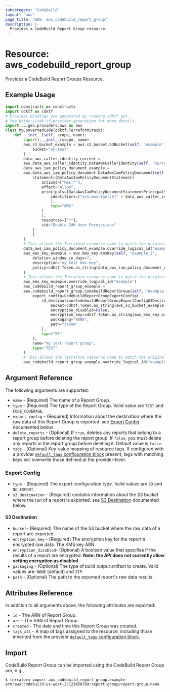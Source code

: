 ```yaml
---
subcategory: "CodeBuild"
layout: "aws"
page_title: "AWS: aws_codebuild_report_group"
description: |-
  Provides a CodeBuild Report Group resource.
---
```


# Resource: aws_codebuild_report_group

Provides a CodeBuild Report Groups Resource.

## Example Usage

```python
import constructs as constructs
import cdktf as cdktf
# Provider bindings are generated by running cdktf get.
# See https://cdk.tf/provider-generation for more details.
import ...gen.providers.aws as aws
class MyConvertedCode(cdktf.TerraformStack):
    def __init__(self, scope, name):
        super().__init__(scope, name)
        aws_s3_bucket_example = aws.s3_bucket.S3Bucket(self, "example",
            bucket="my-test"
        )
        data_aws_caller_identity_current =
        aws.data_aws_caller_identity.DataAwsCallerIdentity(self, "current")
        data_aws_iam_policy_document_example =
        aws.data_aws_iam_policy_document.DataAwsIamPolicyDocument(self, "example_2",
            statement=[DataAwsIamPolicyDocumentStatement(
                actions=["kms:*"],
                effect="Allow",
                principals=[DataAwsIamPolicyDocumentStatementPrincipals(
                    identifiers=["arn:aws:iam::${" + data_aws_caller_identity_current.account_id + "}:root"
                    ],
                    type="AWS"
                )
                ],
                resources=["*"],
                sid="Enable IAM User Permissions"
            )
            ]
        )
        # This allows the Terraform resource name to match the original name. You can remove the call if you don't need them to match.
        data_aws_iam_policy_document_example.override_logical_id("example")
        aws_kms_key_example = aws.kms_key.KmsKey(self, "example_3",
            deletion_window_in_days=7,
            description="my test kms key",
            policy=cdktf.Token.as_string(data_aws_iam_policy_document_example.json)
        )
        # This allows the Terraform resource name to match the original name. You can remove the call if you don't need them to match.
        aws_kms_key_example.override_logical_id("example")
        aws_codebuild_report_group_example =
        aws.codebuild_report_group.CodebuildReportGroup(self, "example_4",
            export_config=CodebuildReportGroupExportConfig(
                s3_destination=CodebuildReportGroupExportConfigS3Destination(
                    bucket=cdktf.Token.as_string(aws_s3_bucket_example.id),
                    encryption_disabled=False,
                    encryption_key=cdktf.Token.as_string(aws_kms_key_example.arn),
                    packaging="NONE",
                    path="/some"
                ),
                type="S3"
            ),
            name="my test report group",
            type="TEST"
        )
        # This allows the Terraform resource name to match the original name. You can remove the call if you don't need them to match.
        aws_codebuild_report_group_example.override_logical_id("example")
```

## Argument Reference

The following arguments are supported:

* `name` - (Required) The name of a Report Group.
* `type` - (Required) The type of the Report Group. Valid value are `TEST` and `CODE_COVERAGE`.
* `export_config` - (Required) Information about the destination where the raw data of this Report Group is exported. see [Export Config](#export-config) documented below.
* `delete_reports` - (Optional) If `true`, deletes any reports that belong to a report group before deleting the report group. If `false`, you must delete any reports in the report group before deleting it. Default value is `false`.
* `tags` - (Optional) Key-value mapping of resource tags. If configured with a provider [`default_tags` configuration block](https://registry.terraform.io/providers/hashicorp/aws/latest/docs#default_tags-configuration-block) present, tags with matching keys will overwrite those defined at the provider-level.

### Export Config

* `type` - (Required) The export configuration type. Valid values are `S3` and `NO_EXPORT`.
* `s3_destination` - (Required) contains information about the S3 bucket where the run of a report is exported. see [S3 Destination](#s3-destination) documented below.

#### S3 Destination

* `bucket`- (Required) The name of the S3 bucket where the raw data of a report are exported.
* `encryption_key` - (Required) The encryption key for the report's encrypted raw data. The KMS key ARN.
* `encryption_disabled`- (Optional) A boolean value that specifies if the results of a report are encrypted.
 **Note: the API does not currently allow setting encryption as disabled**
* `packaging` - (Optional) The type of build output artifact to create. Valid values are: `NONE` (default) and `ZIP`.
* `path` - (Optional) The path to the exported report's raw data results.

## Attributes Reference

In addition to all arguments above, the following attributes are exported:

* `id` - The ARN of Report Group.
* `arn` - The ARN of Report Group.
* `created` - The date and time this Report Group was created.
* `tags_all` - A map of tags assigned to the resource, including those inherited from the provider [`default_tags` configuration block](https://registry.terraform.io/providers/hashicorp/aws/latest/docs#default_tags-configuration-block).

## Import

CodeBuild Report Group can be imported using the CodeBuild Report Group arn, e.g.,

```
$ terraform import aws_codebuild_report_group.example arn:aws:codebuild:us-west-2:123456789:report-group/report-group-name
```

<!-- cache-key: cdktf-0.17.0-pre.15 input-66bb6e441a9c515acf83afabec275276d65da48a442b90572bbcfd8575d9fc08 -->